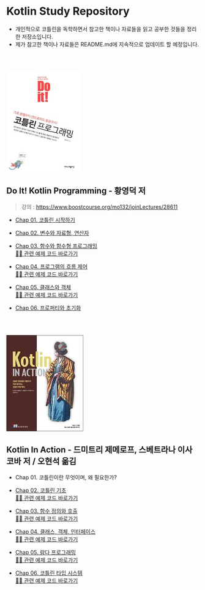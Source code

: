 # Kotlin Study Repository
- 개인적으로 코틀린을 독학하면서 참고한 책이나 자료들을 읽고 공부한 것들을 정리한 저장소입니다.
- 제가 참고한 책이나 자료들은 README.md에 지속적으로 업데이트 할 예정입니다.

<br>
<br>

![img.png](image/doitkotlin.png)
## Do It! Kotlin Programming - 황영덕 저
> 강의 : https://www.boostcourse.org/mo132/joinLectures/28611

- [Chap 01. 코틀린 시작하기](src/main/kotlin/doItKotlin/docs/Chap01.md)


- [Chap 02. 변수와 자료형, 연산자](src/main/kotlin/doItKotlin/docs/Chap02.md)


- [Chap 03. 함수와 함수형 프로그래밍](src/main/kotlin/doItKotlin/docs/Chap03.md)   
  [👩‍💻 관련 예제 코드 바로가기](src/main/kotlin/doItKotlin/chap03)


- [Chap 04. 프로그램의 흐름 제어](src/main/kotlin/doItKotlin/docs/Chap04.md)   
  [👩‍💻 관련 예제 코드 바로가기](src/main/kotlin/doItKotlin/chap04)


- [Chap 05. 클래스와 객체](src/main/kotlin/doItKotlin/docs/Chap05.md)   
  [👩‍💻 관련 예제 코드 바로가기](src/main/kotlin/doItKotlin/chap05)


- [Chap 06. 프로퍼티와 초기화](src/main/kotlin/doItKotlin/docs/Chap06.md)


<br>
<br>

![img.png](image/kotlinInAction.jpeg)
## Kotlin In Action - 드미트리 제메로프, 스베트라나 이사코바 저 / 오현석 옮김   
   

- Chap 01. 코틀린이란 무엇이며, 왜 필요한가?   

 
- [Chap 02. 코틀린 기초](src/main/kotlin/kotlinInAction/docs/Chap02.md)   
  [👩‍💻 관련 예제 코드 바로가기](src/main/kotlin/kotlinInAction/chap02)


- [Chap 03. 함수 정의와 호출](src/main/kotlin/kotlinInAction/docs/Chap03.md)   
  [👩‍💻 관련 예제 코드 바로가기](src/main/kotlin/kotlinInAction/chap03)


- [Chap 04. 클래스, 객체, 인터페이스](src/main/kotlin/kotlinInAction/docs/Chap04.md)   
  [👩‍💻 관련 예제 코드 바로가기](src/main/kotlin/kotlinInAction/chap04)


- [Chap 05. 람다 프로그래밍](src/main/kotlin/kotlinInAction/docs/Chap05.md)   
  [👩‍💻 관련 예제 코드 바로가기](src/main/kotlin/kotlinInAction/chap05)


- [Chap 06. 코틀린 타입 시스템](src/main/kotlin/kotlinInAction/docs/Chap06.md)   
  [👩‍💻 관련 예제 코드 바로가기](src/main/kotlin/kotlinInAction/chap06)
